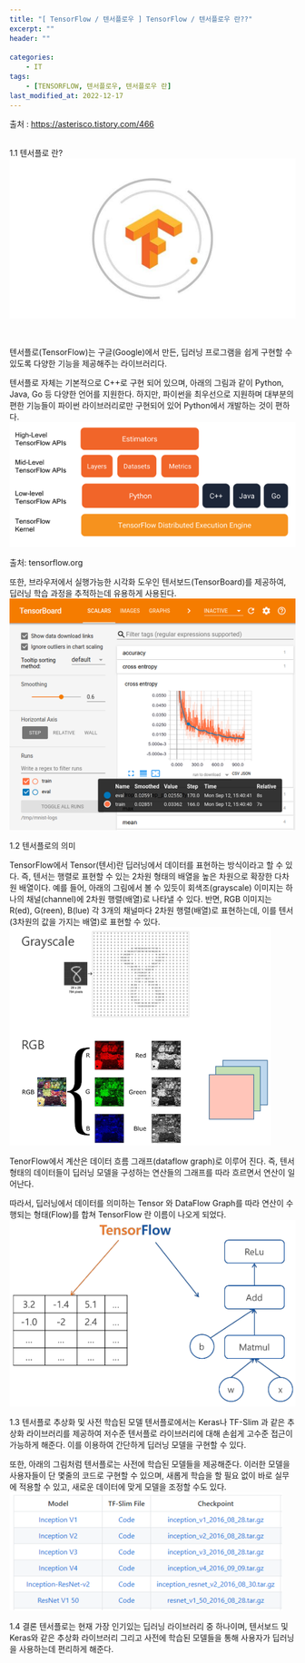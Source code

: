 ```yaml
---
title: "[ TensorFlow / 텐서플로우 ] TensorFlow / 텐서플로우 란??"
excerpt: ""
header: ""

categories:
    - IT
tags:
    - [TENSORFLOW, 텐서플로우, 텐서플로우 란]
last_modified_at: 2022-12-17
---
```

출처 : https://asterisco.tistory.com/466
<br><br>

1.1 텐서플로 란? <br>
![](/upload/tensorFlow/01_def/00.png)

<br>

텐서플로(TensorFlow)는 구글(Google)에서 만든, 딥러닝 프로그램을 쉽게 구현할 수 있도록 다양한 기능을 제공해주는 라이브러리다.

텐서플로 자체는 기본적으로 C++로 구현 되어 있으며, 아래의 그림과 같이 Python, Java, Go 등 다양한 언어를 지원한다. 하지만, 파이썬을 최우선으로 지원하며 대부분의 편한 기능들이 파이썬 라이브러리로만 구현되어 있어 Python에서 개발하는 것이 편하다. <br>
![](/upload/tensorFlow/01_def/01.png)


출처: tensorflow.org

또한, 브라우저에서 실행가능한 시각화 도우인 텐서보드(TensorBoard)를 제공하여, 딥러닝 학습 과정을 추적하는데 유용하게 사용된다. <br>
![](/upload/tensorFlow/01_def/02.png)


1.2 텐서플로의 의미

TensorFlow에서 Tensor(텐서)란 딥러닝에서 데이터를 표현하는 방식이라고 할 수 있다. 즉, 텐서는 행렬로 표현할 수 있는 2차원 형태의 배열을 높은 차원으로 확장한 다차원 배열이다. 예를 들어, 아래의 그림에서 볼 수 있듯이 회색조(grayscale) 이미지는 하나의 채널(channel)에 2차원 행렬(배열)로 나타낼 수 있다. 반면, RGB 이미지는 R(ed), G(reen), B(lue) 각 3개의 채널마다 2차원 행렬(배열)로 표현하는데, 이를 텐서(3차원의 값을 가지는 배열)로 표현할 수 있다. <br>
![](/upload/tensorFlow/01_def/03.png)


TenorFlow에서 계산은 데이터 흐름 그래프(dataflow graph)로 이루어 진다. 즉, 텐서 형태의 데이터들이 딥러닝 모델을 구성하는 연산들의 그래프를 따라 흐르면서 연산이 일어난다.

따라서, 딥러닝에서 데이터를 의미하는 Tensor 와 DataFlow Graph를 따라 연산이 수행되는 형태(Flow)를 합쳐 TensorFlow 란 이름이 나오게 되었다. <br>
![](/upload/tensorFlow/01_def/04.png)


1.3 텐서플로 추상화 및 사전 학습된 모델
텐서플로에서는 Keras나 TF-Slim 과 같은 추상화 라이브러리를 제공하여 저수준 텐서플로 라이브러리에 대해 손쉽게 고수준 접근이 가능하게 해준다. 이를 이용하여 간단하게 딥러닝 모델을 구현할 수 있다.

또한, 아래의 그림처럼 텐서플로는 사전에 학습된 모델들을 제공해준다. 이러한 모델을 사용자들이 단 몇줄의 코드로 구현할 수 있으며, 새롭게 학습을 할 필요 없이 바로 실무에 적용할 수 있고, 새로운 데이터에 맞게 모델을 조정할 수도 있다. <br>
![](/upload/tensorFlow/01_def/05.png)


1.4 결론
텐서플로는 현재 가장 인기있는 딥러닝 라이브러리 중 하나이며, 텐서보드 및 Keras와 같은 추상화 라이브러리 그리고 사전에 학습된 모델들을 통해 사용자가 딥러닝을 사용하는데 편리하게 해준다.
